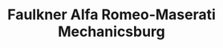 ---
title: "Faulkner Alfa Romeo-Maserati Mechanicsburg"
url: /mechanicsburg/faulkner-alfa-romeo-maserati-mechanicsburg/
shop: Autohaus
---